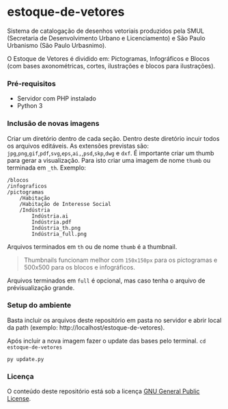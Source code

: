 # estoque-de-vetores
Sistema de catalogação de desenhos vetoriais produzidos pela SMUL (Secretaria de Desenvolvimento Urbano e Licenciamento) e São Paulo Urbanismo (São Paulo Urbasnimo).

O Estoque de Vetores é dividido em: Pictogramas, Infográficos e Blocos (com bases axonométricas, cortes, ilustrações e blocos para ilustrações).

### Pré-requisitos
* Servidor com PHP instalado
* Python 3 


### Inclusão de novas imagens
Criar um diretório dentro de cada seção. Dentro deste diretório incuir todos os arquivos editáveis. As extensões previstas são: 
`jpg`,`png`,`gif`,`pdf`,`svg`,`eps`,`ai,`,`psd`,`skp`,`dwg` e `dxf`. É importante criar um thumb para gerar a visualização. Para isto criar uma imagem de nome `thumb` ou terminada em `_th`. Exemplo: 
```
/blocos
/infograficos
/pictogramas
	/Habitação
	/Habitação de Interesse Social
	/Indústria
		Indústria.ai
		Indústria.pdf
		Indústria_th.png
		Indústria_full.png
```
Arquivos terminados em `th` ou de nome `thumb` é a thumbnail.  
> Thumbnails funcionam melhor com `150x150px` para os pictogramas e 500x500 para os blocos e infográficos.

Arquivos terminados em `full` é opcional, mas caso tenha o arquivo de prévisualização grande. 

### Setup do ambiente
Basta incluir os arquivos deste repositório em pasta no servidor e abrir local da path (exemplo: http://localhost/estoque-de-vetores).

Após incluir a nova imagem fazer o update das bases pelo terminal. `cd estoque-de-vetores`

```
py update.py

```


### Licença
O conteúdo deste repositório está sob a licença [GNU General Public License](https://www.gnu.org/licenses/licenses.html#GPL).
